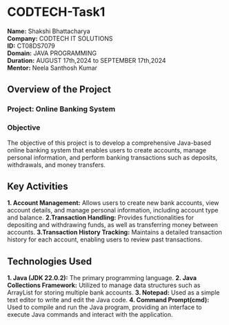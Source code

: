 # CODTECH-Task1
**Name:** Shakshi Bhattacharya\
**Company:** CODTECH IT SOLUTIONS\
**ID:** CT08DS7079\
**Domain:** JAVA PROGRAMMING\
**Duration:** AUGUST 17th,2024 to SEPTEMBER 17th,2024\
**Mentor:** Neela Santhosh Kumar

## Overview of the Project

### Project: Online Banking System

### Objective
The objective of this project is to develop a comprehensive Java-based online banking system that enables users to create accounts, manage personal information, and perform banking transactions such as deposits, withdrawals, and money transfers.

## Key Activities
**1. Account Management:** Allows users to create new bank accounts, view account details, and manage personal information, including account type and balance.
**2.Transaction Handling:** Provides functionalities for depositing and withdrawing funds, as well as transferring money between accounts.
**3.Transaction History Tracking:** Maintains a detailed transaction history for each account, enabling users to review past transactions.

## Technologies Used
**1. Java (JDK 22.0.2):** The primary programming language.
**2. Java Collections Framework:** Utilized to manage data structures such as ArrayList for storing multiple bank accounts.
**3. Notepad:** Used as a simple text editor to write and edit the Java code.
**4. Command Prompt(cmd):** Used to compile and run the Java program, providing an interface to execute Java commands and interact with the application.







